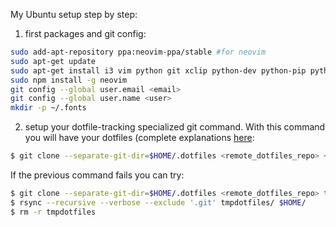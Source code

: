 
My Ubuntu setup step by step:

1. first packages and git config:

```bash
sudo add-apt-repository ppa:neovim-ppa/stable #for neovim
sudo apt-get update
sudo apt-get install i3 vim python git xclip python-dev python-pip python3-dev python3-pip neovim curl npm gnome-tweaks feh compton rofi ranger dunst unclutter lxappearance htop qrencode
sudo npm install -g neovim
git config --global user.email <email>
git config --global user.name <user>
mkdir -p ~/.fonts
```
2. setup your dotfile-tracking specialized git command. With this command you will have your dotfiles (complete explanations [here](https://www.anand-iyer.com/blog/2018/a-simpler-way-to-manage-your-dotfiles.html):
```bash
$ git clone --separate-git-dir=$HOME/.dotfiles <remote_dotfiles_repo> ~
```
If the previous command fails you can try:

```bash
$ git clone --separate-git-dir=$HOME/.dotfiles <remote_dotfiles_repo> tmpdotfiles
$ rsync --recursive --verbose --exclude '.git' tmpdotfiles/ $HOME/
$ rm -r tmpdotfiles
```
